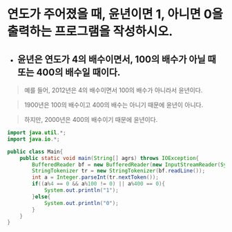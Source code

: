 # 연도가 주어졌을 때, 윤년이면 1, 아니면 0을 출력하는 프로그램을 작성하시오.
+ ## 윤년은 연도가 4의 배수이면서, 100의 배수가 아닐 때 또는 400의 배수일 때이다.

> 예를 들어, 2012년은 4의 배수이면서 100의 배수가 아니라서 윤년이다. 

> 1900년은 100의 배수이고 400의 배수는 아니기 때문에 윤년이 아니다. 

> 하지만, 2000년은 400의 배수이기 때문에 윤년이다.


```java
import java.util.*;
import java.io.*;

public class Main{
    public static void main(String[] agrs) throws IOException{
        BufferedReader bf = new BufferedReader(new InputStreamReader(System.in));
        StringTokenizer tr = new StringTokenizer(bf.readLine());
        int a = Integer.parseInt(tr.nextToken());
        if((a%4 == 0 && a%100 != 0) || a%400 == 0){
            System.out.println("1");
        }else{
            System.out.println("0");
        }
    }
}
```
